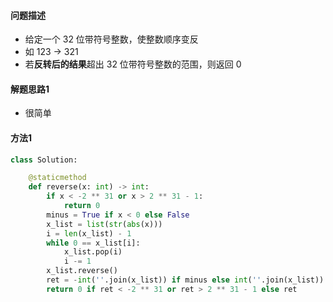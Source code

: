 #### 问题描述

- 给定一个 32 位带符号整数，使整数顺序变反
- 如 123 -> 321
- 若**反转后的结果**超出 32 位带符号整数的范围，则返回 0



#### 解题思路1

- 很简单



#### 方法1

```python
class Solution:

    @staticmethod
    def reverse(x: int) -> int:
        if x < -2 ** 31 or x > 2 ** 31 - 1:
            return 0
        minus = True if x < 0 else False
        x_list = list(str(abs(x)))
        i = len(x_list) - 1
        while 0 == x_list[i]:
            x_list.pop(i)
            i -= 1
        x_list.reverse()
        ret = -int(''.join(x_list)) if minus else int(''.join(x_list))
        return 0 if ret < -2 ** 31 or ret > 2 ** 31 - 1 else ret
```

